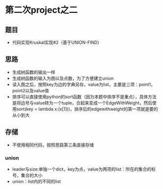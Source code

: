 # 第二次project之二
## 题目
- 代码实现Kruskal实现#2（基于UNION-FIND）
## 思路
- 生成树函数的输出一样
- 生成树函数的输入为图以及点数，为了方便建立union
- 读入图之后，按照key为边的字典另存，value为list，主要是三项：point1，point2以及value值
- 排序可以直接使用python的sort函数（因为本题中排序不是重点），具体方法是将边号与value转为一个tuple，合起来变成一个EdgeWithWeight，然后使用sort(key = lambda x:(x[1]))，排序后的edgewithweight的第一项就是要的从小到大
## 存储
- 不使用相同代码，按照思路第三条直接存储
### union
- leader与size:单独一个dict，key为点，value为两项的list：所在的集合的标号，集合的大小
- union：list内的不同的list
